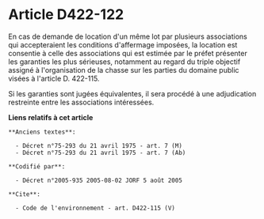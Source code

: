 # Article D422-122

En cas de demande de location d'un même lot par plusieurs associations qui accepteraient les conditions d'affermage imposées,
la location est consentie à celle des associations qui est estimée par le préfet présenter les garanties les plus sérieuses,
notamment au regard du triple objectif assigné à l'organisation de la chasse sur les parties du domaine public visées à
l'article D. 422-115. 

Si les garanties sont jugées équivalentes, il sera procédé à une adjudication restreinte entre les associations intéressées.

**Liens relatifs à cet article**

	**Anciens textes**:

	  - Décret n°75-293 du 21 avril 1975 - art. 7 (M)
	  - Décret n°75-293 du 21 avril 1975 - art. 7 (Ab)

	**Codifié par**:

	  - Décret n°2005-935 2005-08-02 JORF 5 août 2005

	**Cite**:

	  - Code de l'environnement - art. D422-115 (V)
